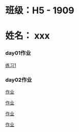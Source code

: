# 班级：H5 - 1909
# 姓名： xxx

### day01作业

<p><a href="https://qwerpanbaojiang.github.io/code/html/%E7%BB%83%E4%B9%A01.html">练习1</a></p>

### day02作业

<p><a href="https://qwerpanbaojiang.github.io/code/html/%E4%BD%9C%E4%B8%9A.html">作业</a></p>
<p><a href="https://qwerpanbaojiang.github.io/code/html/%E4%BD%9C%E4%B8%9A.html">作业</a></p>
<p><a href="https://qwerpanbaojiang.github.io/code/html/%E4%BD%9C%E4%B8%9A.html">作业</a></p>
<p><a href="https://qwerpanbaojiang.github.io/code/html/%E4%BD%9C%E4%B8%9A.html">作业</a></p>
